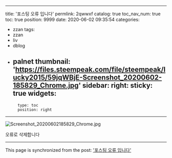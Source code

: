 
---
title: '포스팅 오류 입니다'
permlink: 2qwwxf
catalog: true
toc_nav_num: true
toc: true
position: 9999
date: 2020-06-02 09:35:54
categories:
- zzan
tags:
- zzan
- liv
- dblog
- palnet
thumbnail: 'https://files.steempeak.com/file/steempeak/lucky2015/59jqWBjE-Screenshot_20200602-185829_Chrome.jpg'
sidebar:
    right:
        sticky: true
widgets:
    -
        type: toc
        position: right
---


![Screenshot_20200602185829_Chrome.jpg](https://files.steempeak.com/file/steempeak/lucky2015/59jqWBjE-Screenshot_20200602-185829_Chrome.jpg)

오류로 삭제합니다

- - -

This page is synchronized from the post: ['포스팅 오류 입니다'](https://steemit.com/@lucky2015/2qwwxf)
